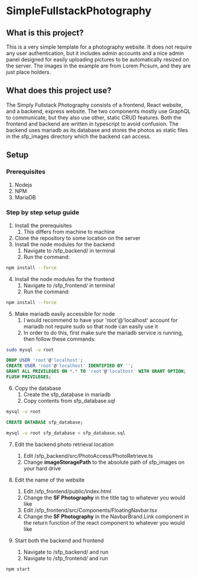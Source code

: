 # SimpleFullstackPhotography

## What is this project?

This is a very simple template for a photography website. It does not require any user authentication, but it includes admin
accounts and a nice admin panel designed for easily uploading pictures to be automatically resized on the server. The images
in the example are from Lorem Picsum, and they are just place holders.

## What does this project use?

The Simply Fullstack Photography consists of a frontend, React website, and a backend, express website. The two components
mostly use GraphQL to communicate, but they also use other, static CRUD features. Both the frontend and backend 
are written in typescript to avoid confusion. The backend uses mariadb as its database and stores the photos as static
files in the sfp_images directory which the backend can access.

## Setup

### Prerequisites

1. Nodejs
2. NPM
3. MariaDB

### Step by step setup guide

1. Install the prerequisites
    1. This differs from machine to machine
2. Clone the repository to some location on the server
3. Install the node modules for the backend
    1. Navigate to /sfp_backend/ in terminal
    2. Run the command:

```bash
npm install --force
```

4. Install the node modules for the frontend
    1. Navigate to /sfp_frontend/ in terminal
    2. Run the command:

```bash
npm install --force
```

5. Make mariadb easily accessible for node
    1. I would recommend to have your 'root'@'localhost' account for mariadb not require sudo so that node can easily use it
    2. In order to do this, first make sure the mariadb service is running, then follow these commands:

```bash
sudo mysql -u root
```

```sql
DROP USER 'root'@'localhost';
CREATE USER 'root'@'localhost' IDENTIFIED BY '';
GRANT ALL PRIVILEGES ON *.* TO 'root'@'localhost' WITH GRANT OPTION;
FLUSH PRIVILEGES;
```

6. Copy the database
    1. Create the sfp_database in mariadb
    2. Copy contents from sfp_database.sql

```bash
mysql -u root
```

```sql
CREATE DATABASE sfp_database;
```

```bash
mysql -u root sfp_database < sfp_database.sql
```

7. Edit the backend photo retrieval location
    1. Edit /sfp_backend/src/PhotoAccess/PhotoRetrieve.ts
    2. Change **imageStoragePath** to the absolute path of sfp_images on your hard drive

8. Edit the name of the website
    1. Edit /sfp_frontend/public/index.html
    2. Change the **SF Photography** in the title tag to whatever you would like
    3. Edit /sfp_frontend/src/Components/FloatingNavbar.tsx
    4. Change the **SF Photography** in the NavbarBrand.Link component in the return function of the react component to whatever you would like

9. Start both the backend and frontend
    1. Navigate to /sfp_backend/ and run 
    2. Navigate to /sfp_frontend/ and run

```bash
npm start
```
